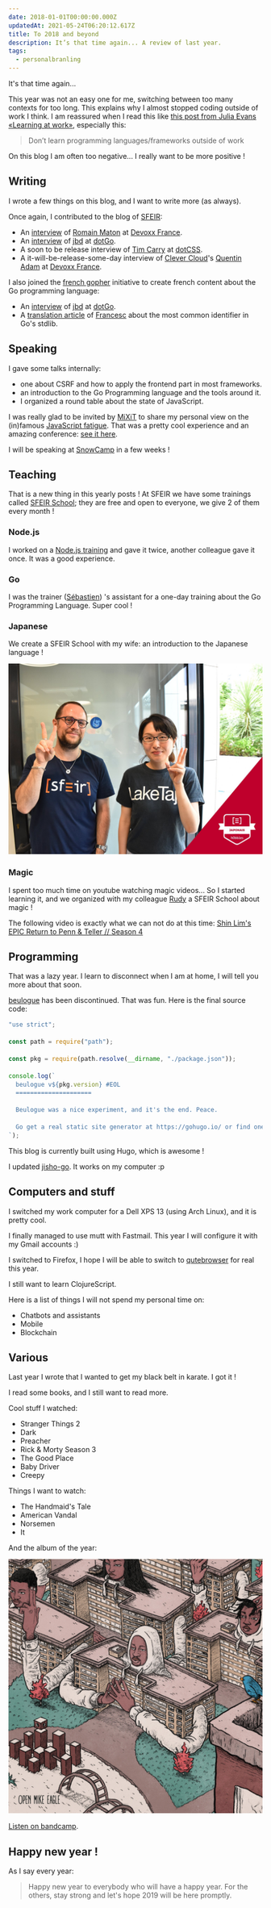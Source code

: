 ```yaml
---
date: 2018-01-01T00:00:00.000Z
updatedAt: 2021-05-24T06:20:12.617Z
title: To 2018 and beyond
description: It’s that time again... A review of last year.
tags:
  - personalbranling
---
```


It's that time again...

This year was not an easy one for me, switching between too many contexts for too long. This explains why I almost stopped coding outside of work I think. I am reassured when I read this like [this post from Julia Evans «Learning at work»](https://jvns.ca/blog/2017/08/06/learning-at-work/), especially this:

> Don’t learn programming languages/frameworks outside of work

On this blog I am often too negative... I really want to be more positive !

## Writing

I wrote a few things on this blog, and I want to write more (as always).

Once again, I contributed to the blog of [SFEIR](http://www.sfeir.com):

- An [interview](https://lemag.sfeir.com/interview-romain-maton/) of [Romain Maton](https://twitter.com/rmat0n) at [Devoxx France](http://devoxx.fr/).
- An [interview](https://lemag.sfeir.com/interview-jaana-b-dogan-go/) of [jbd](https://twitter.com/rakyll) at [dotGo](https://www.dotgo.eu/).
- A soon to be release interview of [Tim Carry](https://twitter.com/pixelastic) at [dotCSS](https://www.dotcss.io/).
- A it-will-be-release-some-day interview of [Clever Cloud](https://www.clever-cloud.com/)'s [Quentin Adam](https://twitter.com/waxzce) at [Devoxx France](http://devoxx.fr/).

I also joined the [french gopher](https://frenchgo.fr/) initiative to create french content about the Go programming language:

- An [interview](https://frenchgo.fr/2017/11/interview-jbd-dotgo-2017/) of [jbd](https://twitter.com/rakyll) at [dotGo](https://www.dotgo.eu/).
- A [translation article](https://frenchgo.fr/2017/12/quel-est-le-mot-cle-le-plus-courant-dans-la-librairie-standard-go-/) of [Francesc](https://medium.com/@francesc/whats-the-most-common-identifier-in-go-s-stdlib-e468f3c9c7d9) about the most common identifier in Go's stdlib.

## Speaking

I gave some talks internally:

- one about CSRF and how to apply the frontend part in most frameworks.
- an introduction to the Go Programming language and the tools around it.
- I organized a round table about the state of JavaScript.

I was really glad to be invited by [MiXiT](http://mixitconf.org/) to share my personal view on the (in)famous [JavaScript fatigue](https://medium.com/@ericclemmons/javascript-fatigue-48d4011b6fc4). That was a pretty cool experience and an amazing conference: [see it here](https://vimeo.com/215622626).

I will be speaking at [SnowCamp](http://snowcamp.io/) in a few weeks !

## Teaching

That is a new thing in this yearly posts ! At SFEIR we have some trainings called [SFEIR School](http://school.sfeir.com/); they are free and open to everyone, we give 2 of them every month !

### Node.js

I worked on a [Node.js training](https://school.sfeir.com/project/snj200/) and gave it twice, another colleague gave it once. It was a good experience.

### Go

I was the trainer ([Sébastien](https://twitter.com/sebastienfriess)) 's assistant for a one-day training about the Go Programming Language. Super cool !

### Japanese

We create a SFEIR School with my wife: an introduction to the Japanese language !

![aya sieg](../../../public/assets/contentful/2z4nQrf1h145yMzMUdsu16/228203babbff4a95ed3d14b850a71f1c/aya-sieg.jpg)

### Magic

I spent too much time on youtube watching magic videos... So I started learning it, and we organized with my colleague [Rudy](https://twitter.com/rudy_weber/) a SFEIR School about magic !

The following video is exactly what we can not do at this time: [Shin Lim's EPIC Return to Penn & Teller // Season 4](https://www.youtube.com/watch?v=thIlxChNYqk)

## Programming

That was a lazy year. I learn to disconnect when I am at home, I will tell you more about that soon.

[beulogue](https://www.npmjs.com/package/beulogue) has been discontinued. That was fun. Here is the final source code:

```javascript
"use strict";

const path = require("path");

const pkg = require(path.resolve(__dirname, "./package.json"));

console.log(`
  beulogue v${pkg.version} #EOL
  =====================

  Beulogue was a nice experiment, and it's the end. Peace.

  Go get a real static site generator at https://gohugo.io/ or find one at https://www.staticgen.com/ !
`);
```

This blog is currently built using Hugo, which is awesome !

I updated [jisho-go](https://github.com/SiegfriedEhret/jisho-go). It works on my computer :p

## Computers and stuff

I switched my work computer for a Dell XPS 13 (using Arch Linux), and it is pretty cool.

I finally managed to use mutt with Fastmail. This year I will configure it with my Gmail accounts :)

I switched to Firefox, I hope I will be able to switch to [qutebrowser](https://qutebrowser.org/) for real this year.

I still want to learn ClojureScript.

Here is a list of things I will not spend my personal time on:

- Chatbots and assistants
- Mobile
- Blockchain

## Various

Last year I wrote that I wanted to get my black belt in karate. I got it !

I read some books, and I still want to read more.

Cool stuff I watched:

- Stranger Things 2
- Dark
- Preacher
- Rick & Morty Season 3
- The Good Place
- Baby Driver
- Creepy

Things I want to watch:

- The Handmaid's Tale
- American Vandal
- Norsemen
- It

And the album of the year:

![Open Mike Eagle - Brick Body Kids Still Daydream (Cover)](../../../public/assets/contentful/1M4I21nWgxNMVON4YNCtjY/a367c11ecf0ac62958d4c073a20338e4/open-mike-eagle.jpg)

[Listen on bandcamp](https://openmikeeagle360.bandcamp.com/album/brick-body-kids-still-daydream).

## Happy new year !

As I say every year:

> Happy new year to everybody who will have a happy year. For the others, stay strong and let's hope 2019 will be here promptly.
